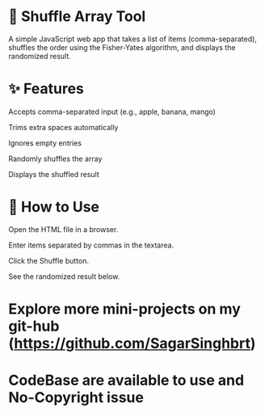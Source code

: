 # 🔀 Shuffle Array Tool

A simple JavaScript web app that takes a list of items (comma-separated), shuffles the order using the Fisher-Yates algorithm, and displays the randomized result.

# ✨ Features

Accepts comma-separated input (e.g., apple, banana, mango)

Trims extra spaces automatically

Ignores empty entries

Randomly shuffles the array

Displays the shuffled result

# 🚀 How to Use

Open the HTML file in a browser.

Enter items separated by commas in the textarea.

Click the Shuffle button.

See the randomized result below.

# Explore more mini-projects on my git-hub (https://github.com/SagarSinghbrt)

# CodeBase are available to use and No-Copyright issue
